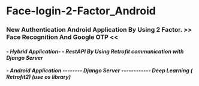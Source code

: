 # Face-login-2-Factor_Android
<h3> New Authentication Android Application By Using 2 Factor.
 >> Face Recognition And Google OTP <<
 
<h5> - Hybrid Application-
- RestAPI By Using Retrofit communication with Django Server
<br><br>
- Android Application   --------  Django Server ------------ Deep Learning
                    ( Retrofit2)              (use os library)

